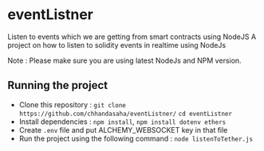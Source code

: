 # eventListner
Listen to events which we are getting from smart contracts using NodeJS
A project on how to listen to solidity events in realtime using NodeJs

Note : Please make sure you are using latest NodeJs and NPM version.

## Running the project 
- Clone this repository :
  `git clone https://github.com/chhandasaha/eventListner/`
  `cd eventListner`
- Install dependencies : `npm install`, `npm install dotenv ethers`
- Create `.env` file and put ALCHEMY_WEBSOCKET key in that file
- Run the project using the following command : `node listenToTether.js`
  
